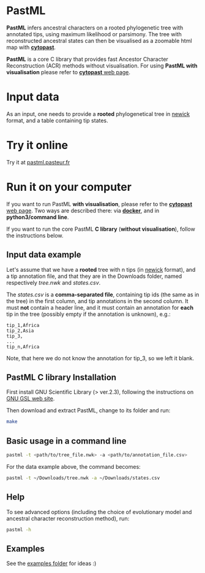# PastML 
__PastML__ infers ancestral characters on a rooted phylogenetic tree with annotated tips, using maximum likelihood or parsimony.
The tree with reconstructed ancestral states can then be visualised as a zoomable html map with [__cytopast__](https://github.com/evolbioinfo/cytopast).

__PastML__ is a core C library that provides fast Ancestor Character Reconstruction (ACR) methods without visualisation.
For using __PastML with visualisation__ please refer to [__cytopast__ web page](https://github.com/evolbioinfo/cytopast).

# Input data
As an input, one needs to provide a **rooted** phylogenetical tree in [newick](https://en.wikipedia.org/wiki/Newick_format) format,
and a table containing tip states.

# Try it online
Try it at [pastml.pasteur.fr](https://pastml.pasteur.fr)


# Run it on your computer

If you want to run PastML __with visualisation__, please refer to the [__cytopast__ web page](https://github.com/evolbioinfo/cytopast). 
Two ways are described there: via __[docker](https://hub.docker.com/)__, and in __python3/command line__.

If you want to run the core PastML __C library__ (__without visualisation__), follow the instructions below.


## Input data example
Let's assume that we have a __rooted__ tree with n tips (in [newick](https://en.wikipedia.org/wiki/Newick_format) format), 
and a tip annotation file, and that they are in the Downloads folder, 
named respectively _tree.nwk_ and _states.csv_.

The _states.csv_ is a __comma-separated file__, containing tip ids (the same as in the tree) in the first column, 
and tip annotations in the second column. 
It must __not__ contain a header line, and it must contain an annotation for __each__ tip in the tree 
(possibly empty if the annotation is unknown), e.g.:

```text
tip_1,Africa
tip_2,Asia
tip_3,
...
tip_n,Africa
```

Note, that here we do not know the annotation for tip_3, so we left it blank.

## PastML C library Installation

First install GNU Scientific Library (> ver.2.3), following the instructions on [GNU GSL web site](https://www.gnu.org/software/gsl/).

Then download and extract PastML, change to its folder and run:
```bash
make
```

## Basic usage in a command line
```bash
pastml -t <path/to/tree_file.nwk> -a <path/to/annotation_file.csv> 
```

For the data example above, the command becomes:
```bash
pastml -t ~/Downloads/tree.nwk -a ~/Downloads/states.csv
```

## Help

To see advanced options (including the choice of evolutionary model and ancestral character reconstruction method), run:
```bash
pastml -h
```

## Examples

See the [examples folder](https://github.com/saishikawa/PASTML/tree/master/examples) for ideas :)
